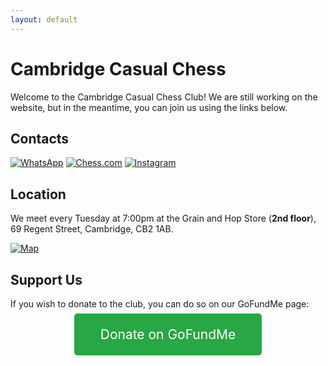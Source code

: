 ```yaml
---
layout: default
---
```


# Cambridge Casual Chess

Welcome to the Cambridge Casual Chess Club! We are still working on the website, but in the meantime, you can join us using the links below.

## Contacts

[![WhatsApp](https://img.icons8.com/color/48/000000/whatsapp.png)](https://chat.whatsapp.com/HpvIbSZHuYv0KDkhN7xna5)
 [![Chess.com](https://img.icons8.com/color/48/000000/chess-com)](https://www.chess.com/club/cambridge-casual-chess/join)
[![Instagram](https://img.icons8.com/color/48/000000/instagram-new.png)](https://www.instagram.com/cambridgecasualchess?igsh=NWJ2cWttNnk4a3Bj)




## Location
We meet every Tuesday at 7:00pm at the Grain and Hop Store (**2nd floor**), 69 Regent Street, Cambridge, CB2 1AB.

[![Map](https://img.icons8.com/color/48/000000/google-maps-new.png)](https://maps.app.goo.gl/k7hjT1QkWpfDZJrz7)

## Support Us

If you wish to donate to the club, you can do so on our GoFundMe page:

<div style="text-align:center;margin:2em;">
    <a href="https://gofund.me/75685c96" style="font-size:1.5em;background-color:#28a745;color:white;padding:1em 2em;border-radius:5px;text-decoration:none;">Donate on GoFundMe</a>
</div>

